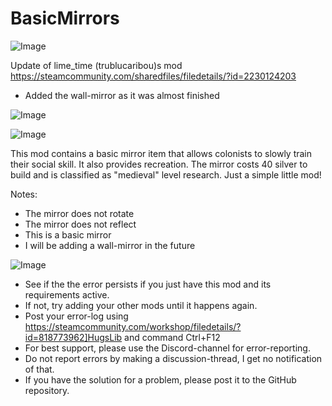 # BasicMirrors

![Image](https://i.imgur.com/buuPQel.png)

Update of lime_time (trublucaribou)s mod
https://steamcommunity.com/sharedfiles/filedetails/?id=2230124203

- Added the wall-mirror as it was almost finished

![Image](https://i.imgur.com/pufA0kM.png)

	
![Image](https://i.imgur.com/Z4GOv8H.png)

This mod contains a basic mirror item that allows colonists to slowly train their social skill. It also provides recreation. The mirror costs 40 silver to build and is classified as "medieval" level research. Just a simple little mod!

Notes:

* The mirror does not rotate
* The mirror does not reflect
* This is a basic mirror
* I will be adding a wall-mirror in the future

![Image](https://i.imgur.com/PwoNOj4.png)



-  See if the the error persists if you just have this mod and its requirements active.
-  If not, try adding your other mods until it happens again.
-  Post your error-log using https://steamcommunity.com/workshop/filedetails/?id=818773962]HugsLib and command Ctrl+F12
-  For best support, please use the Discord-channel for error-reporting.
-  Do not report errors by making a discussion-thread, I get no notification of that.
-  If you have the solution for a problem, please post it to the GitHub repository.



